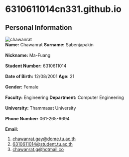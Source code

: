 # 6310611014cn331.github.io
## Personal Information
![chawanrat](https://user-images.githubusercontent.com/69451786/185778166-f42f5803-c40a-4742-8a30-59d517fb92fd.jpg)
<br>**Name:** Chawanrat **Surname:** Sabenjapakin<br>
<br>**Nickname:** Ma-Fuang<br>
<br>**Student Number:** 6310611014<br>
<br>**Date of Birth:** 12/08/2001 **Age:** 21<br>
<br>**Gender:** Female<br>
<br>**Faculty:** Engineering **Department:** Computer Engineering<br>
<br>**University:** Thammasat University<br>
<br>**Phone Number:** 061-265-6694<br>
<br/>**Email:**<br>
  1. chawanrat.gay@dome.tu.ac.th
  2. 6310611014@student.tu.ac.th
  3. chawanrat.g@hotmail.co
